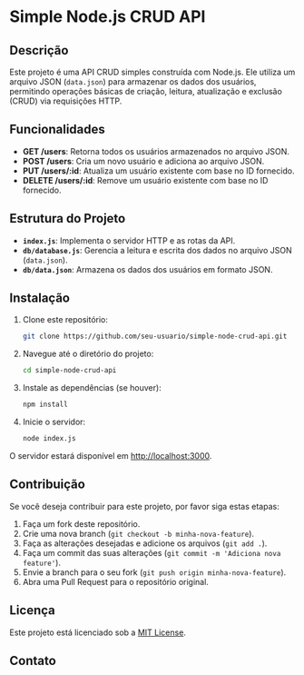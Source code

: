 # Simple Node.js CRUD API

## Descrição

Este projeto é uma API CRUD simples construída com Node.js. Ele utiliza um arquivo JSON (`data.json`) para armazenar os dados dos usuários, permitindo operações básicas de criação, leitura, atualização e exclusão (CRUD) via requisições HTTP. 

## Funcionalidades

- **GET /users**: Retorna todos os usuários armazenados no arquivo JSON.
- **POST /users**: Cria um novo usuário e adiciona ao arquivo JSON.
- **PUT /users/:id**: Atualiza um usuário existente com base no ID fornecido.
- **DELETE /users/:id**: Remove um usuário existente com base no ID fornecido.

## Estrutura do Projeto

- **`index.js`**: Implementa o servidor HTTP e as rotas da API.
- **`db/database.js`**: Gerencia a leitura e escrita dos dados no arquivo JSON (`data.json`).
- **`db/data.json`**: Armazena os dados dos usuários em formato JSON.

## Instalação

1. Clone este repositório:

    ```bash
    git clone https://github.com/seu-usuario/simple-node-crud-api.git
    ```

2. Navegue até o diretório do projeto:

    ```bash
    cd simple-node-crud-api
    ```

3. Instale as dependências (se houver):

    ```bash
    npm install
    ```

4. Inicie o servidor:

    ```bash
    node index.js
    ```

O servidor estará disponível em [http://localhost:3000](http://localhost:3000). 

## Contribuição

Se você deseja contribuir para este projeto, por favor siga estas etapas:

1. Faça um fork deste repositório.
2. Crie uma nova branch (`git checkout -b minha-nova-feature`).
3. Faça as alterações desejadas e adicione os arquivos (`git add .`).
4. Faça um commit das suas alterações (`git commit -m 'Adiciona nova feature'`).
5. Envie a branch para o seu fork (`git push origin minha-nova-feature`).
6. Abra uma Pull Request para o repositório original.

## Licença

Este projeto está licenciado sob a [MIT License](LICENSE).

## Contato

<!--Para dúvidas ou mais informações, entre em contato com [seu-email@exemplo.com](.com).

